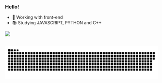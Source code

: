 ### Hello!

- 💼 Working with front-end
- 📚 Studying JAVASCRIPT, PYTHON and C++

<div>
  <a href="https://github.com/felpszadaa">
  <img height="180em" src="https://github-readme-stats.vercel.app/api/top-langs/?username=felpszadaa&layout=compact&langs_count=7&theme=dark"/>
</div>
  
 




##
  
   ![Snake animation](https://github.com/felpszadaa/felpszadaa/blob/output/github-contribution-grid-snake.svg)
